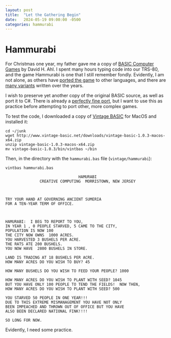 ```yaml
---
layout: post
title:  "Let the Gathering Begin"
date:   2024-05-19 09:00:00 -0500
categories: hammurabi
---
```


# Hammurabi

For Christmas one year, my father gave me a copy of [BASIC Computer Games](http://www.vintage-basic.net/games.html) by David H. Ahl.
I spent many hours typing code into our TRS-80, and the game Hammurabi is one that I still remember fondly.
Evidently, I am not alone, as others have [ported the game](https://github.com/coding-horror/basic-computer-games/tree/main/43_Hammurabi) to other languages, and there are [many variants](https://www.mobygames.com/group/9512/the-sumer-game-variants/) written over the years.

I wish to preserve yet another copy of the original BASIC source, as well as port it to C#.
There is already a [perfectly fine port](https://github.com/coding-horror/basic-computer-games/tree/main/43_Hammurabi/csharp), but I want to use this as practice before attempting to port other, more complex games.

To test the code, I downloaded a copy of [Vintage BASIC](http://www.vintage-basic.net/download.html) for MacOS and installed it:

    cd ~/junk
    wget http://www.vintage-basic.net/downloads/vintage-basic-1.0.3-macos-x64.zip
    unzip vintage-basic-1.0.3-macos-x64.zip
    mv vintage-basic-1.0.3/bin/vintbas ~/bin

Then, in the directory with the `hammurabi.bas` file (`vintage/hammurabi`):

    vintbas hammurabi.bas

```
                                HAMURABI
               CREATIVE COMPUTING  MORRISTOWN, NEW JERSEY



TRY YOUR HAND AT GOVERNING ANCIENT SUMERIA
FOR A TEN-YEAR TERM OF OFFICE.



HAMURABI:  I BEG TO REPORT TO YOU,
IN YEAR 1 , 0 PEOPLE STARVED, 5 CAME TO THE CITY,
POPULATION IS NOW 100 
THE CITY NOW OWNS  1000 ACRES.
YOU HARVESTED 3 BUSHELS PER ACRE.
THE RATS ATE 200 BUSHELS.
YOU NOW HAVE  2800 BUSHELS IN STORE.

LAND IS TRADING AT 18 BUSHELS PER ACRE.
HOW MANY ACRES DO YOU WISH TO BUY? 45

HOW MANY BUSHELS DO YOU WISH TO FEED YOUR PEOPLE? 1000

HOW MANY ACRES DO YOU WISH TO PLANT WITH SEED? 1045
BUT YOU HAVE ONLY 100 PEOPLE TO TEND THE FIELDS!  NOW THEN,
HOW MANY ACRES DO YOU WISH TO PLANT WITH SEED? 500

YOU STARVED 50 PEOPLE IN ONE YEAR!!!
DUE TO THIS EXTREME MISMANAGEMENT YOU HAVE NOT ONLY
BEEN IMPEACHED AND THROWN OUT OF OFFICE BUT YOU HAVE
ALSO BEEN DECLARED NATIONAL FINK!!!!

SO LONG FOR NOW.
```

Evidently, I need some practice.

